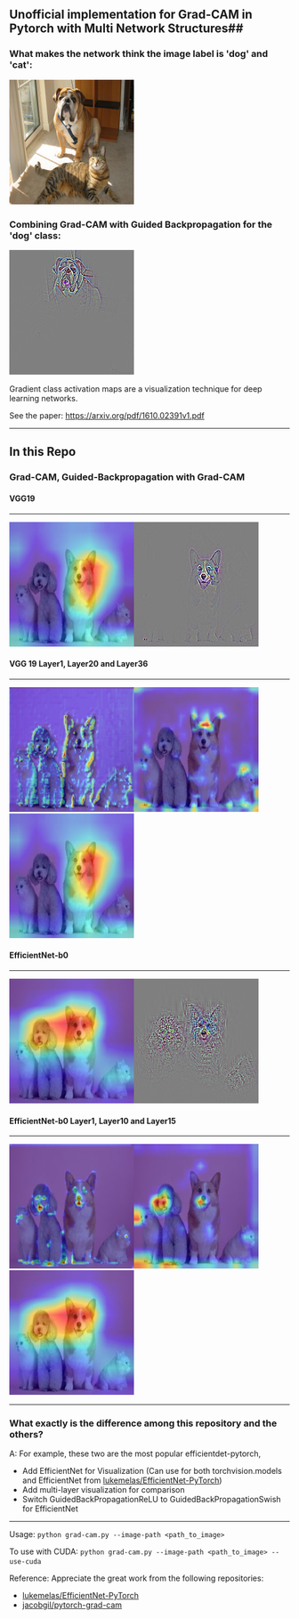 ## Unofficial implementation for Grad-CAM in Pytorch with Multi Network Structures##

### What makes the network think the image label is 'dog' and 'cat':
![Dog](https://github.com/yaleCat/Grad-CAM-pytorch/blob/master/assets/demo_raw.png?raw=true)

### Combining Grad-CAM with Guided Backpropagation for the 'dog' class:
![Gb_dog](https://github.com/yaleCat/Grad-CAM-pytorch/blob/master/assets/demo_gb_dog.jpg?raw=true)

Gradient class activation maps are a visualization technique for deep learning networks.

See the paper: https://arxiv.org/pdf/1610.02391v1.pdf


----------
## In this Repo ##

### Grad-CAM, Guided-Backpropagation with Grad-CAM ###

#### VGG19 ####
----------
![Grad_cam_dog36](https://github.com/yaleCat/Grad-CAM-pytorch/blob/master/assets/cam36.jpg?raw=true)![GB_dog36](https://github.com/yaleCat/Grad-CAM-pytorch/blob/master/assets/cam_gb36.jpg?raw=true)

#### VGG 19 Layer1, Layer20 and Layer36 ####
----------
![vgg4](https://github.com/yaleCat/Grad-CAM-pytorch/blob/master/assets/cam4.jpg?raw=true)![vgg20](https://github.com/yaleCat/Grad-CAM-pytorch/blob/master/assets/cam20.jpg?raw=true)![vgg36](https://github.com/yaleCat/Grad-CAM-pytorch/blob/master/assets/cam36.jpg?raw=true)


#### EfficientNet-b0 ####
----------
![Grad_cam_dog15](https://github.com/yaleCat/Grad-CAM-pytorch/blob/master/assets/cam15.jpg?raw=true)![GB_dog15](https://github.com/yaleCat/Grad-CAM-pytorch/blob/master/assets/cam_gb15.jpg?raw=true)

#### EfficientNet-b0 Layer1, Layer10 and Layer15 ####
----------
![eff1](https://github.com/yaleCat/Grad-CAM-pytorch/blob/master/assets/cam1.jpg?raw=true)![eff10](https://github.com/yaleCat/Grad-CAM-pytorch/blob/master/assets/cam10.jpg?raw=true)![eff15](https://github.com/yaleCat/Grad-CAM-pytorch/blob/master/assets/cam15.jpg?raw=true)

----------
### What exactly is the difference among this repository and the others? ###
A: For example, these two are the most popular efficientdet-pytorch,

- Add EfficientNet for Visualization (Can use for both torchvision.models and EfficientNet from [lukemelas/EfficientNet-PyTorch](https://github.com/lukemelas/EfficientNet-PyTorch))
- Add multi-layer visualization for comparison
- Switch GuidedBackPropagationReLU to GuidedBackPropagationSwish for EfficientNet

----------


Usage: `python grad-cam.py --image-path <path_to_image>`

To use with CUDA:
`python grad-cam.py --image-path <path_to_image> --use-cuda`


Reference:
Appreciate the great work from the following repositories:

- [lukemelas/EfficientNet-PyTorch](https://github.com/lukemelas/EfficientNet-PyTorch)
- [jacobgil/pytorch-grad-cam](https://github.com/jacobgil/pytorch-grad-cam.git)

